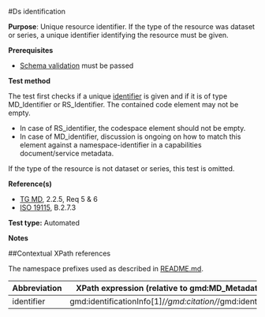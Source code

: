 #Ds identification

**Purpose**: Unique resource identifier. If the type of the resource was dataset or series, a unique identifier identifying the resource must be given.

**Prerequisites**
* [Schema validation](schema-validation.md) must be passed

**Test method**

The test first checks if a unique [identifier](#identifier) is given and if it is of type MD_Identifier or RS_Identifier.
The contained code element may not be empty.

* In case of RS_identifier, the codespace element should not be empty.
* In case of MD_identifier, discussion is ongoing on how to match this element against a namespace-identifier in a capabilities document/service metadata.

If the type of the resource is not dataset or series, this test is omitted.

**Reference(s)**	 

* [TG MD](./README.md#ref_TG_MD), 2.2.5, Req 5 & 6
* [ISO 19115](README.md#ref_ISO_19115), B.2.7.3

**Test type:** Automated

**Notes**

##Contextual XPath references

The namespace prefixes used as described in [README.md](./README.md#namespaces).

Abbreviation                                   |  XPath expression (relative to gmd:MD_Metadata)
-----------------------------------------------| -------------------------------------------------------------------------
<a name="identifier"></a> identifier   | gmd:identificationInfo[1]/*/gmd:citation/*/gmd:identifier
